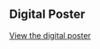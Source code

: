 ## Digital Poster
[View the digital poster](https://github.com/AbaditEstif/Capstone_Project-machine_learning/blob/main/Digital_Poster1pptx.pdf)

